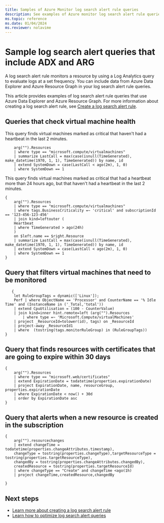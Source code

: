 ```yaml
---
title: Samples of Azure Monitor log search alert rule queries
description: See examples of Azure monitor log search alert rule queries.
ms.topic: reference
ms.date: 01/04/2024
ms.reviewer: nolavime
---
```


# Sample log search alert queries that include ADX and ARG

A log search alert rule monitors a resource by using a Log Analytics query to evaluate logs at a set frequency. You can include data from Azure Data Explorer and Azure Resource Graph in your log search alert rule queries.

This article provides examples of log search alert rule queries that use Azure Data Explorer and Azure Resource Graph. For more information about creating a log search alert rule, see [Create a log search alert rule](./alerts-create-log-alert-rule.md).

## Queries that check virtual machine health

This query finds virtual machines marked as critical that haven't had a heartbeat in the last 2 minutes.

```kusto
    arg("").Resources
    | where type == "microsoft.compute/virtualmachines"
    | summarize LastCall = max(case(isnull(TimeGenerated), make_datetime(1970, 1, 1), TimeGenerated)) by name, id
    | extend SystemDown = case(LastCall < ago(2m), 1, 0)
    | where SystemDown == 1
```


This query finds virtual machines marked as critical that had a heartbeat more than 24 hours ago, but that haven't had a heartbeat in the last 2 minutes.

```kusto
{
    arg("").Resources
    | where type == "microsoft.compute/virtualmachines"
    | where tags.BusinessCriticality =~ 'critical' and subscriptionId == '123-456-123-456'
    | join kind=leftouter (
    Heartbeat
    | where TimeGenerated > ago(24h)
    )
    on $left.name == $right.Resource
    | summarize LastCall = max(case(isnull(TimeGenerated), make_datetime(1970, 1, 1), TimeGenerated)) by name, id
    | extend SystemDown = case(LastCall < ago(2m), 1, 0)
    | where SystemDown == 1
}

```

## Query that filters virtual machines that need to be monitored

```kusto
   {
    let RuleGroupTags = dynamic(['Linux']);
    Perf | where ObjectName == 'Processor' and CounterName == '% Idle Time' and (InstanceName in ('_Total,'total'))
    | extend CpuUtilisation = (100 - CounterValue)   
    | join kind=inner hint.remote=left (arg("").Resources
        | where type =~ 'Microsoft.Compute/virtualMachines'
    | project _ResourceId=tolower(id), tags) on _ResourceId
    | project-away _ResourceId1
    | where  (tostring(tags.monitorRuleGroup) in (RuleGroupTags)) 
}
```

## Query that finds resources with certificates that are going to expire within 30 days

```kusto
{
    arg("").Resources
    | where type == "microsoft.web/certificates"
    | extend ExpirationDate = todatetime(properties.expirationDate)
    | project ExpirationDate, name, resourceGroup, properties.expirationDate
    | where ExpirationDate < now() + 30d
    | order by ExpirationDate asc
}
```

## Query that alerts when a new resource is created in the subscription

```kusto
{
    arg("").resourcechanges
    | extend changeTime = todatetime(properties.changeAttributes.timestamp), 
    changeType = tostring(properties.changeType),targetResourceType = tostring(properties.targetResourceType),
    changedBy = tostring(properties.changeAttributes.changedBy),
    createdResource = tostring(properties.targetResourceId)
    | where changeType == "Create" and changeTime <ago(1h)
    | project changeTime,createdResource,changedBy

}
```

## Next steps
- [Learn more about creating a log search alert rule](./alerts-create-log-alert-rule.md)
- [Learn how to optimize log search alert queries](./alerts-log-query.md)
